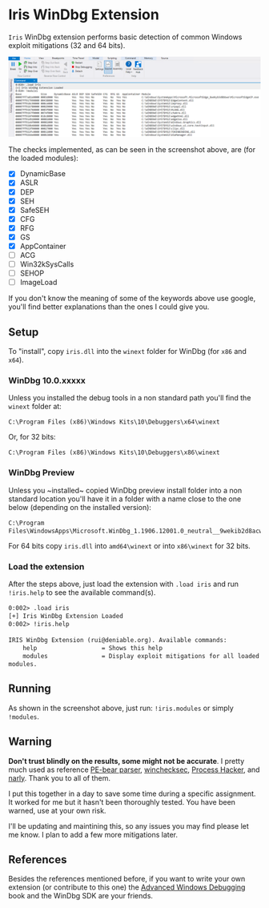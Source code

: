 # Iris WinDbg Extension

`Iris` WinDbg extension performs basic detection of common Windows exploit mitigations (32 and 64 bits).

![](iris.extension.png)

The checks implemented, as can be seen in the screenshot above, are (for the loaded modules):

- [x] DynamicBase 
- [x] ASLR 
- [x] DEP 
- [x] SEH 
- [x] SafeSEH 
- [x] CFG
- [x] RFG
- [x] GS
- [x] AppContainer
- [ ] ACG
- [ ] Win32kSysCalls
- [ ] SEHOP
- [ ] ImageLoad

If you don't know the meaning of some of the keywords above use google, you'll find better explanations than the ones I could give you.

## Setup

To "install", copy `iris.dll` into the `winext` folder for WinDbg (for `x86` and `x64`).

### WinDbg 10.0.xxxxx

Unless you installed the debug tools in a non standard path you'll find the `winext` folder at:

```
C:\Program Files (x86)\Windows Kits\10\Debuggers\x64\winext
```

Or, for 32 bits:

```
C:\Program Files (x86)\Windows Kits\10\Debuggers\x86\winext
```

### WinDbg Preview

Unless you ~installed~ copied WinDbg preview install folder into a non standard location you'll have it in a folder with a name close to the one below (depending on the installed version):

```
C:\Program Files\WindowsApps\Microsoft.WinDbg_1.1906.12001.0_neutral__9wekib2d8acwe
```

For 64 bits copy `iris.dll` into `amd64\winext` or into `x86\winext` for 32 bits.

### Load the extension

After the steps above, just load the extension with `.load iris` and run `!iris.help` to see the available command(s).

```
0:002> .load iris
[+] Iris WinDbg Extension Loaded
0:002> !iris.help

IRIS WinDbg Extension (rui@deniable.org). Available commands:
	help                  = Shows this help
	modules               = Display exploit mitigations for all loaded modules.
```

## Running

As shown in the screenshot above, just run: `!iris.modules` or simply `!modules`.

## Warning

**Don't trust blindly on the results, some might not be accurate**. I pretty much used as reference [PE-bear parser](https://github.com/hasherezade/bearparser/), [winchecksec](https://github.com/trailofbits/winchecksec/), [Process Hacker](https://github.com/processhacker/processhacker), and [narly](https://github.com/d0c-s4vage/narly/). Thank you to all of them.

I put this together in a day to save some time during a specific assignment. It worked for me but it hasn't been thoroughly tested. You have been warned, use at your own risk.

I'll be updating and maintining this, so any issues you may find please let me know. I plan to add a few more mitigations later.

## References

Besides the references mentioned before, if you want to write your own extension (or contribute to this one) the [Advanced Windows Debugging](https://archive.codeplex.com/?p=awd) book and the WinDbg SDK are your friends.

